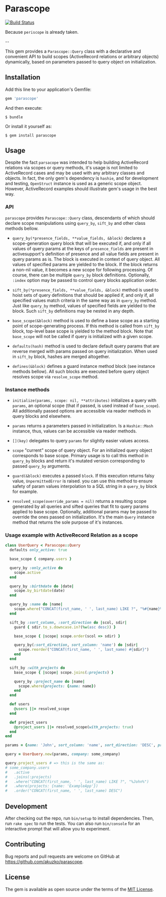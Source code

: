 # Parascope

[![Build Status](https://secure.travis-ci.org/akuzko/parascope.png)](http://travis-ci.org/akuzko/parascope)

Because `periscope` is already taken.

--

This gem provides a `Parascope::Query` class with a declarative and convenient API
to build scopes (ActiveRecord relations or arbitrary objects) dynamically, based
on parameters passed to query object on initialization.

## Installation

Add this line to your application's Gemfile:

```ruby
gem 'parascope'
```

And then execute:

    $ bundle

Or install it yourself as:

    $ gem install parascope

## Usage

Despite the fact `parsacope` was intended to help building ActiveRecord relations
via scopes or query methods, it's usage is not limited to ActiveRecord cases and
may be used with any arbitrary classes and objects. In fact, the only gem's dependency
is `hashie`, and for development and testing, `OpenStruct` instance is used as a
generic scope object. However, ActiveRecord examples should illustrate gem's usage
in the best way.

### API

`parascope` provides `Parascope::Query` class, descendants of which should declare
scope manipulations using `query_by`, `sift_by` and other class methods bellow.

- `query_by(*presence_fields, **value_fields, &block)` declares a scope-generation query
  block that will be executed if, and only if all values of query params at the keys of
  `presence_fields` are present in activesupport's definition of presence and all value
  fields are present in query params as is. The block is executed in context of query
  object. All values of specified params are yielded to the block. If the block
  returns a non-nil value, it becomes a new scope for following processing. Of course,
  there can be multiple `query_by` block definitions. Optionally, `:index` option
  may be passed to control query blocks application order.

- `sift_by(*presence_fields, **value_fields, &block)` method is used to hoist sets of
  query definitions that should be applied if, and only if, all specified values
  match criteria in the same way as in `query_by` method. Just like `query_by` method,
  values of specified fields are yielded to the block. Such `sift_by` definitions
  may be nested in any depth.

- `base_scope(&block)` method is used to define a base scope as a starting point
  of scope-generating process. If this method is called from `sift_by` block,
  top-level base scope is yielded to the method block. Note that `base_scope` will
  not be called if query is initialized with a given scope.

- `defaults(hash)` method is used to declare default query params that are reverse
  merged with params passed on query initialization. When used in `sift_by` block,
  hashes are merged altogether.

- `defines(&block)` defines a guard instance method block (see instance methods
  bellow). All such blocks are executed before query object resolves scope via
  `resolve_scope` method.

### Instance methods

- `initialize(params, scope: nil, **attributes)` initializes a query with `params`,
  an optional scope (that if passed, is used instead of `base_scope`). All additionally
  passed options are accessible via reader methods in query blocks and elsewhere.

- `params` returns a parameters passed in initialization. Is a `Hashie::Mash` instance,
  thus, values can be accessible via reader methods.

- `[](key)` delegates to query `params` for slightly easier values access.

- `scope` "current" scope of query object. For an initialized query object corresponds
  to base scope. Primary usage is to call this method in `query_by` blocks and return
  it's mutated version corresponding to passed `query_by` arguments.

- `guard(&block)` executes a passed `block`. If this execution returns falsy value,
  `UnpermittedError` is raised. you can use this method to ensure safety of param
  values interpolation to a SQL string in a `query_by` block for example.

- `resolved_scope(override_params = nil)` returns a resulting scope generated by
  all queries and sifted queries that fit to query params applied to base scope.
  Optionally, additional params may be passed to override the ones passed on
  initialization. It's the main `Query` instance method that returns the sole
  purpose of it's instances.

### Usage example with ActiveRecord Relation as a scope

```ruby
class UserQuery < Parascope::Query
  defaults only_active: true

  base_scope { company.users }

  query_by :only_active do
    scope.active
  end

  query_by :birthdate do |date|
    scope.by_birtdate(date)
  end

  query_by :name do |name|
    scope.where("CONCAT(first_name, ' ', last_name) LIKE ?", "%#{name}%")
  end

  sift_by :sort_column, :sort_direction do |scol, sdir|
    guard { sdir.to_s.downcase.in?(%w(asc desc)) }

    base_scope { |scope| scope.order(scol => sdir) }

    query_by(:sort_direction, sort_column: 'name') do |sdir|
      scope.reorder("CONCAT(first_name, ' ', last_name) #{sdir}")
    end
  end

  sift_by :with_projects do
    base_scope { |scope| scope.joins(:projects) }

    query_by :project_name do |name|
      scope.where(projects: {name: name})
    end
  end

  def users
    @users ||= resolved_scope
  end

  def project_users
    @project_users ||= resolved_scope(with_projects: true)
  end
end

params = {name: 'John', sort_column: 'name', sort_direction: 'DESC', project_name: 'ExampleApp'}

query = UserQuery.new(params, company: some_company)

query.project_users # => this is the same as:
# some_company.users
#   .active
#   .joins(:projects)
#   .where("CONCAT(first_name, ' ', last_name) LIKE ?", "%John%")
#   .where(projects: {name: 'ExampleApp'})
#   .order("CONCAT(first_name, ' ', last_name) DESC")
```

## Development

After checking out the repo, run `bin/setup` to install dependencies. Then, run
`rake spec` to run the tests. You can also run `bin/console` for an interactive
prompt that will allow you to experiment.

## Contributing

Bug reports and pull requests are welcome on GitHub at https://github.com/akuzko/parascope.


## License

The gem is available as open source under the terms of the
[MIT License](http://opensource.org/licenses/MIT).

